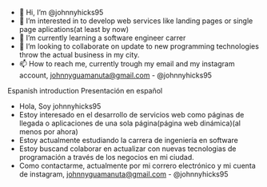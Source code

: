 - 👋 Hi, I’m @johnnyhicks95
- 👀 I’m interested in to develop web services like landing pages or single page aplications(at least by now)
- 🌱 I’m currently learning a software engineer carrer 
- 💞️ I’m looking to collaborate on update to new programming technologies throw the actual business in my city.
- 📫 How to reach me, currently trough my email and my instagram account, johnnyguamanuta@gmail.com - @johnnyhicks95

Espanish introduction
Presentación en español
- Hola, Soy johnnyhicks95
- Estoy interesado en el desarrollo de servicios web como páginas de llegada o aplicaciones de una sola página(página web dinámica)(al menos por ahora)
- Estoy actualmente estudiando la carrera de ingeniería en software
- Estoy buscand colaborar en actualizar con nuevas tecnologias de programación a través de los negocios en mi ciudad.
- Como contactarme, actualmente por mi correro electrónico y mi cuenta de instagram,  johnnyguamanuta@gmail.com - @johnnyhicks95
